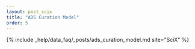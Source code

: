 ```yaml
---
layout: post_scix
title: "ADS Curation Model"
order: 5
---
```


{% include _help/data_faq/_posts/ads_curation_model.md site="SciX" %}
